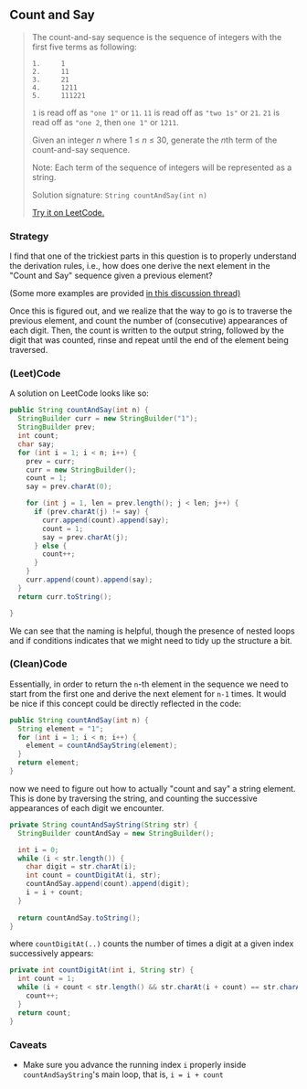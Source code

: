 ## Count and Say

> The count-and-say sequence is the sequence of integers with the first five terms as following:
>
> ```
> 1.     1
> 2.     11
> 3.     21
> 4.     1211
> 5.     111221
> ```
>
> `1` is read off as `"one 1"` or `11`.
> `11` is read off as `"two 1s"` or `21`.
> `21` is read off as `"one 2`, then `one 1"` or `1211`.
>
> Given an integer *n* where 1 ≤ *n* ≤ 30, generate the *n*th term of the count-and-say sequence.
>
> Note: Each term of the sequence of integers will be represented as a string.
>
> Solution signature: `String countAndSay(int n)`
>
> [Try it on LeetCode.](https://leetcode.com/problems/count-and-say/)



### Strategy

I find that one of the trickiest parts in this question is to properly understand the derivation rules, i.e., how does one derive the next element in the "Count and Say" sequence given a previous element? 

(Some more examples are provided [in this discussion thread)](https://leetcode.com/problems/count-and-say/discuss/15995/Examples-of-nth-sequence)

Once this is figured out, and we realize that the way to go is to traverse the previous element, and count the number of (consecutive) appearances of each digit. Then, the count is written to the output string, followed by the digit that was counted, rinse and repeat until the end of the element being traversed.



### (Leet)Code

A solution on LeetCode looks like so:

```java
public String countAndSay(int n) {
  StringBuilder curr = new StringBuilder("1");
  StringBuilder prev;
  int count;
  char say;
  for (int i = 1; i < n; i++) {
    prev = curr;
    curr = new StringBuilder();
    count = 1;
    say = prev.charAt(0);

    for (int j = 1, len = prev.length(); j < len; j++) {
      if (prev.charAt(j) != say) {
        curr.append(count).append(say);
        count = 1;
        say = prev.charAt(j);
      } else {
        count++;
      }
    }
    curr.append(count).append(say);
  }
  return curr.toString();

}
```

We can see that the naming is helpful, though the presence of nested loops and if conditions indicates that we might need to tidy up the structure a bit.



### (Clean)Code

Essentially, in order to return the `n`-th element in the sequence we need to start from the first one and derive the next element for `n-1` times. It would be nice if this concept could be directly reflected in the code:

```java
public String countAndSay(int n) {
  String element = "1";
  for (int i = 1; i < n; i++) {
    element = countAndSayString(element);
  }
  return element;
}
```

now we need to figure out how to actually "count and say" a string element. This is done by traversing the string, and counting the successive appearances of each digit we encounter.

```java
private String countAndSayString(String str) {
  StringBuilder countAndSay = new StringBuilder();

  int i = 0;
  while (i < str.length()) {
    char digit = str.charAt(i);
    int count = countDigitAt(i, str);
    countAndSay.append(count).append(digit);
    i = i + count;
  }
  
  return countAndSay.toString();
}
```

where `countDigitAt(..)` counts the number of times a digit at a given index successively appears:

```java
private int countDigitAt(int i, String str) {
  int count = 1;
  while (i + count < str.length() && str.charAt(i + count) == str.charAt(i)) {
    count++;
  }
  return count;
}
```



### Caveats

* Make sure you advance the running index `i` properly inside `countAndSayString`'s main loop, that is, `i = i + count`